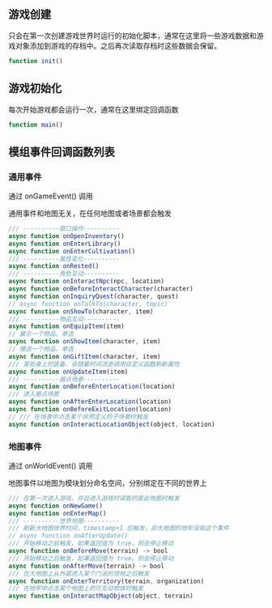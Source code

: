 ## 游戏创建

只会在第一次创建游戏世界时运行的初始化脚本，通常在这里将一些游戏数据和游戏对象添加到游戏的存档中。之后再次读取存档时这些数据会保留。

```javascript
function init()
```

## 游戏初始化

每次开始游戏都会运行一次，通常在这里绑定回调函数

```javascript
function main()
```

## 模组事件回调函数列表

### 通用事件

通过 onGameEvent() 调用

通用事件和地图无关，在任何地图或者场景都会触发

```javascript
/// ----------窗口操作----------
async function onOpenInventory()
async function onEnterLibrary()
async function onEnterCultivation()
/// ----------属性变化----------
async function onRested()
/// ----------角色互动----------
async function onInteractNpc(npc, location)
async function onBeforeInteractCharacter(character)
async function onInquiryQuest(character, quest)
// async function onTalkTo(character, topic)
async function onShowTo(character, item)
/// ----------物品互动----------
async function onEquipItem(item)
// 展示一个物品，单选
async function onShowItem(character, item)
// 赠送一个物品，单选
async function onGiftItem(character, item)
/// 某些身上的装备，会随着时间流逝调用自定义函数刷新属性
async function onUpdateItem(item)
/// ----------据点场景----------
async function onBeforeEnterLocation(location)
/// 进入据点场景
async function onAfterEnterLocation(location)
async function onBeforeExitLocation(location)
// /// 在场景中点击某个非预定义的子场景时触发
async function onInteractLocationObject(object, location)
```

### 地图事件

通过 onWorldEvent() 调用

地图事件以地图为模块划分命名空间，分别绑定在不同的世界上

```javascript
/// 在第一次进入游戏，并且进入游戏时读取的是此地图时触发
async function onNewGame()
async function onEnterMap()
/// ----------世界地图----------
/// 刷新大地图世界时间，timestamp+1 后触发，非大地图的地牢没有这个事件
// async function onAfterUpdate()
/// 开始移动之前触发，如果返回值为 true，则会停止移动
async function onBeforeMove(terrain) -> bool
/// 开始移动之后触发，如果返回值为 true，则会停止移动
async function onAfterMove(terrain) -> bool
/// 在大地图上从外部进入某个门派的领地之后触发
async function onEnterTerritory(terrain, organization)
/// 在地牢中点击某个地图上的可互动物体时触发
async function onInteractMapObject(object, terrain)
```
